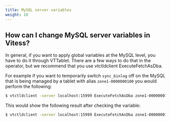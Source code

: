 ```yaml
---
title: MySQL server variables
weight: 10
---
```


## How can I change MySQL server variables in Vitess?

In general, if you want to apply global variables at the MySQL level, you have to do it through VTTablet. There are a few ways to do that in the operator, but we recommend that you use vtctldclient ExecuteFetchAsDba.

For example if you want to temporarily switch `sync_binlog` off on the MySQL that is being managed by a tablet with alias `zone1-0000000100` you would perform the following:

```sh
$ vtctldclient -server localhost:15999 ExecuteFetchAsDba zone1-0000000100 "set global sync_binlog=0"
```

This would show the following result after checking the variable:

```sh
$ vtctldclient -server localhost:15999 ExecuteFetchAsDba zone1-0000000100 "show variables like 'sync_binlog'"+---------------+-------+| Variable_name | Value |+---------------+-------+| sync_binlog   |     0 |+---------------+-------+
```
